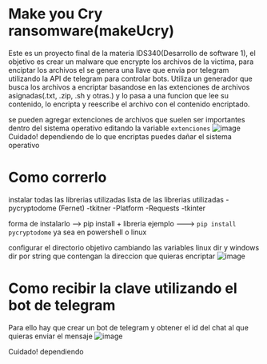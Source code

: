 # Make you Cry ransomware(makeUcry)
Este es un proyecto final de  la materia IDS340(Desarrollo de software 1), el objetivo es crear un malware que encrypte los archivos de la victima, para enciptar los archivos el se genera una llave  que envia por telegram utilizando la API de telegram para controlar bots. Utiliza un generador que busca los archivos a encriptar basandose en las extenciones de archivos asignadas(.txt, .zip, .sh y otras.) y lo pasa a una funcion que lee su contenido, lo encripta y reescribe el archivo con el contenido encriptado.

se pueden agregar extenciones de archivos que suelen ser importantes dentro del sistema operativo editando la variable `extenciones`
![image](https://user-images.githubusercontent.com/90008286/147864733-92e86068-d2ce-4e65-815f-244ddbe234c5.png)
Cuidado! dependiendo de lo que encriptas puedes dañar el sistema operativo

# Como correrlo
instalar todas las librerias utilizadas
lista de las librerias utilizadas
  -pycryptodome (Fernet)
  -tkitner
  -Platform
  -Requests
  -tkinter
 
forma de instalarlo --> pip install + libreria
ejemplo ---> ```pip install pycryptodome``` ya sea en powershell o linux

configurar el directorio objetivo cambiando las variables linux dir y windows dir por string que contengan la direccion que quieras encriptar
![image](https://user-images.githubusercontent.com/90008286/147864611-4b7d39a0-a512-43b5-b4b8-9b47ff6fb4bc.png)

# Como recibir la clave utilizando el bot de telegram
Para ello hay que crear un bot de telegram y obtener el id del chat al que quieras enviar el mensaje
![image](https://user-images.githubusercontent.com/90008286/147864664-8b18a0b2-1b50-4ec8-bf54-e53a3aed9d3b.png)

Cuidado! dependiendo 



